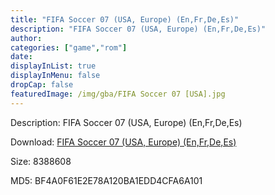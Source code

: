 ```yaml
---
title: "FIFA Soccer 07 (USA, Europe) (En,Fr,De,Es)"
description: "FIFA Soccer 07 (USA, Europe) (En,Fr,De,Es)"
author: 
categories: ["game","rom"]
date: 
displayInList: true
displayInMenu: false
dropCap: false
featuredImage: /img/gba/FIFA Soccer 07 [USA].jpg
---
```


Description: FIFA Soccer 07 (USA, Europe) (En,Fr,De,Es)

Download: <a style="text-decoration:underline;" href="https://mega.nz/#!GLQimCYJ!RsUo1OZtrwWYgr24NSjrj6qfXeHSUgC1wRyftbuqQUM" target = "_blank" rel = "nofollow" > FIFA Soccer 07 (USA, Europe) (En,Fr,De,Es)</a>

Size: 8388608

MD5: BF4A0F61E2E78A120BA1EDD4CFA6A101

